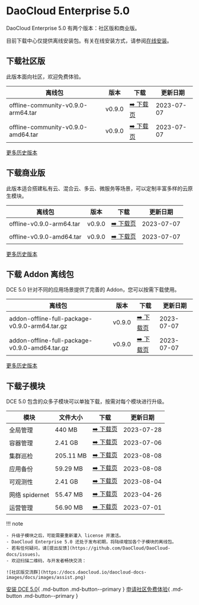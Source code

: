 # DaoCloud Enterprise 5.0

DaoCloud Enterprise 5.0 有两个版本：社区版和商业版。

目前下载中心仅提供离线安装包。有关在线安装方式，请参阅[在线安装](../install/index.md)。

## 下载社区版

此版本面向社区，欢迎免费体验。

| 离线包           | 版本    | 下载                                          | 更新日期   |
| ---------------- | ------- | ------------------------------------------- | -------- |
| offline-community-v0.9.0-arm64.tar | v0.9.0 | [:arrow_right: 下载页](./free/dce5-installer-v0.9.0.md) | 2023-07-07 |
| offline-community-v0.9.0-amd64.tar | v0.9.0 | [:arrow_right: 下载页](./free/dce5-installer-v0.9.0.md) | 2023-07-07 |

[更多历史版本](./free/dce5-installer-history.md)

## 下载商业版

此版本适合搭建私有云、混合云、多云、微服务等场景，可以定制丰富多样的云原生模块。

| 离线包            | 版本    | 下载                                        | 更新日期   |
| ---------------- | ------- | ----------------------------------------- | -------- |
| offline-v0.9.0-arm64.tar | v0.9.0 | [:arrow_right: 下载页](./business/dce5-installer-v0.9.0.md) | 2023-07-07 |
| offline-v0.9.0-amd64.tar | v0.9.0 | [:arrow_right: 下载页](./business/dce5-installer-v0.9.0.md) | 2023-07-07 |

[更多历史版本](./business/dce5-installer-history.md)

## 下载 Addon 离线包

DCE 5.0 针对不同的应用场景提供了完善的 Addon，您可以按需下载使用。

| 离线包            | 版本    | 下载                                        | 更新日期   |
| ---------------- | ------- | ----------------------------------------- | -------- |
| addon-offline-full-package-v0.9.0-arm64.tar.gz | v0.9.0 | [:arrow_right: 下载页](./addon/v0.9.0.md) | 2023-07-07 |
| addon-offline-full-package-v0.9.0-amd64.tar.gz | v0.9.0 | [:arrow_right: 下载页](./addon/v0.9.0.md) | 2023-07-07 |

[更多历史版本](./addon/history.md)

## 下载子模块

DCE 5.0 包含的众多子模块可以单独下载，按需对每个模块进行升级。

| 模块           | 文件大小      | 下载                                          | 更新日期       |
|--------------|-----------|---------------------------------------------|------------|
| 全局管理         | 440 MB    | [:arrow_right: 下载页](./modules/ghippo.md)    | 2023-07-28 |
| 容器管理         | 2.41 GB   | [:arrow_right: 下载页](./modules/kpanda.md)    | 2023-07-06 |
| 集群巡检         | 205.11 MB | [:arrow_right: 下载页](./modules/kcollie.md)   | 2023-08-08 |
| 应用备份         | 59.29 MB  | [:arrow_right: 下载页](./modules/kcoral.md)    | 2023-08-08 |
| 可观测性         | 2.41 GB   | [:arrow_right: 下载页](./modules/insight.md)   | 2023-08-04 |
| 网络 spidernet | 55.47 MB  | [:arrow_right: 下载页](./modules/spidernet.md) | 2023-04-26 |
| 运营管理         | 56.90 MB  | [:arrow_right: 下载页](./modules/gmagpie.md)   | 2023-07-01 |

!!! note

    - 升级子模块之后，可能需要重新灌入 license 并激活。
    - DaoCloud Enterprise 5.0 还处于发布初期，将陆续增加各个子模块的离线包。
    - 若有任何疑问，请[提出反馈](https://github.com/DaoCloud/DaoCloud-docs/issues)。
    - 欢迎扫描二维码，与开发者畅快交流：

    ![社区版交流群](https://docs.daocloud.io/daocloud-docs-images/docs/images/assist.png)

[安装 DCE 5.0](../install/index.md){ .md-button .md-button--primary }
[申请社区免费体验](../dce/license0.md){ .md-button .md-button--primary }
